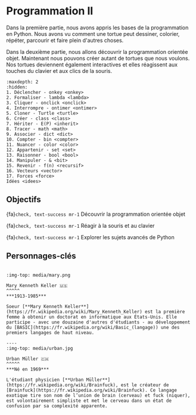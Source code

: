 # Programmation II

Dans la première partie, nous avons appris les bases de la programmation en Python. Nous avons vu comment une tortue peut dessiner, colorier, répéter, parcourir et faire plein d'autres choses.

Dans la deuxième partie, nous allons découvrir la programmation orientée objet. Maintenant nous pouvons créer autant de tortues que nous voulons. Nos tortues deviennent également interactives et elles réagissent aux touches du clavier et aux clics de la souris.

```{toctree}
:maxdepth: 2
:hidden:
1. Déclencher - onkey <onkey>
2. Formaliser - lambda <lambda>
3. Cliquer - onclick <onclick>
4. Interrompre - ontimer <ontimer>
5. Cloner - Turtle <turtle>
6. Créer - class <class>
7. Hériter - E(P) <inherit>
8. Tracer - math <math>
9. Associer - dict <dict>
10. Compter - bin <compter>
11. Nuancer - color <color>
12. Appartenir - set <set>
13. Raisonner - bool <bool>
14. Manipuler - & <bit>
15. Revenir - f(n) <recursif>
16. Vecteurs <vector>
17. Forces <force>
Idées <idees>
```

## Objectifs

{fa}`check, text-success mr-1` Découvrir la programmation orientée objet

{fa}`check, text-success mr-1` Réagir à la souris et au clavier

{fa}`check, text-success mr-1` Explorer les sujets avancés de Python

## Personnages-clés

````{panels}

:img-top: media/mary.png

Mary Kenneth Keller 🇺🇸
^^^^^
***1913-1985***

Soeur [**Mary Kenneth Keller**](https://fr.wikipedia.org/wiki/Mary_Kenneth_Keller) est la première femme à obtenir un doctorat en informatique aux États-Unis. Elle participe - avec une douzaine d'autres d'étudiants - au développement du [BASIC](https://fr.wikipedia.org/wiki/Basic_(langage)) une des premiers langages de haut niveau.

----
:img-top: media/urban.jpg

Urban Müller 🇨🇭
^^^^^
***Né en 1969***

L'étudiant physicien [**Urban Müller**](https://fr.wikipedia.org/wiki/Brainfuck), est le créateur de [Brainfuck](https://fr.wikipedia.org/wiki/Brainfuck). Ce langage exotique tire son nom de l’union de brain (cerveau) et fuck (niquer), est volontairement simpliste et met le cerveau dans un état de confusion par sa complexité apparente.
````
